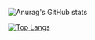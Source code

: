 ![Anurag's GitHub stats](https://github-readme-stats.vercel.app/api?username=Romario-gomes&show_icons=true&theme=dark)

[![Top Langs](https://github-readme-stats.vercel.app/api/top-langs/?username=Romario-gomes)](https://github.com/Romario-gomes/github-readme-stats)
<!--
**Romario-gomes/Romario-gomes** is a ✨ _special_ ✨ repository because its `README.md` (this file) appears on your GitHub profile.

Here are some ideas to get you started:

- 🔭 I’m currently working on ...
- 🌱 I’m currently learning ...
- 👯 I’m looking to collaborate on ...
- 🤔 I’m looking for help with ...
- 💬 Ask me about ...
- 📫 How to reach me: ...
- 😄 Pronouns: ...
- ⚡ Fun fact: ...
-->

